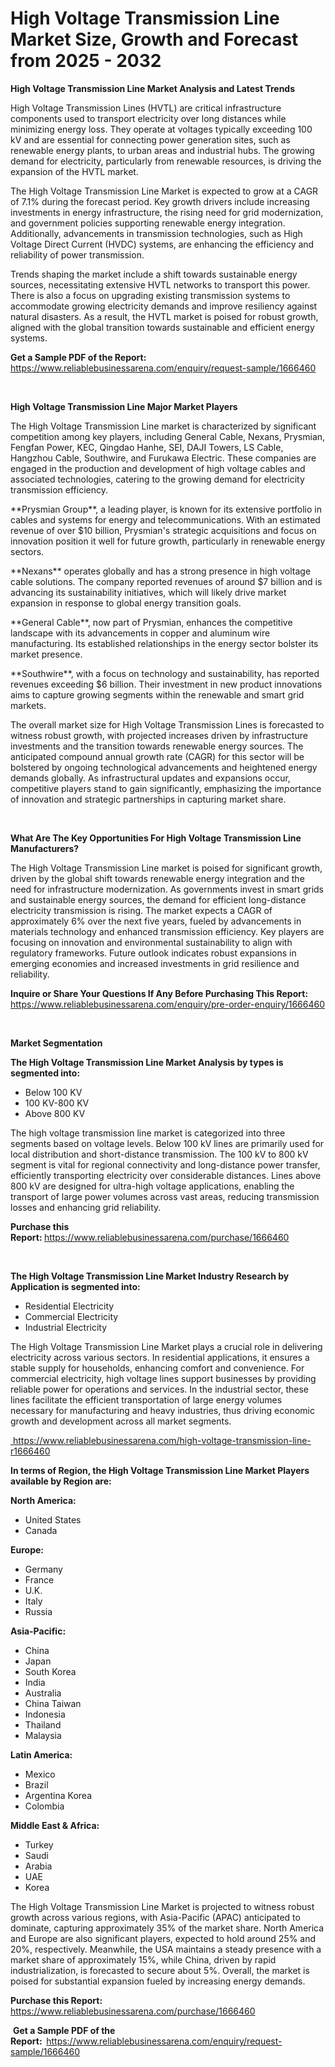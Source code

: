 <p><h1>High Voltage Transmission Line Market Size, Growth and Forecast from 2025 - 2032</h1></p><p><strong>High Voltage Transmission Line Market Analysis and Latest Trends</strong></p>
<p><p>High Voltage Transmission Lines (HVTL) are critical infrastructure components used to transport electricity over long distances while minimizing energy loss. They operate at voltages typically exceeding 100 kV and are essential for connecting power generation sites, such as renewable energy plants, to urban areas and industrial hubs. The growing demand for electricity, particularly from renewable resources, is driving the expansion of the HVTL market.</p><p>The High Voltage Transmission Line Market is expected to grow at a CAGR of 7.1% during the forecast period. Key growth drivers include increasing investments in energy infrastructure, the rising need for grid modernization, and government policies supporting renewable energy integration. Additionally, advancements in transmission technologies, such as High Voltage Direct Current (HVDC) systems, are enhancing the efficiency and reliability of power transmission.</p><p>Trends shaping the market include a shift towards sustainable energy sources, necessitating extensive HVTL networks to transport this power. There is also a focus on upgrading existing transmission systems to accommodate growing electricity demands and improve resiliency against natural disasters. As a result, the HVTL market is poised for robust growth, aligned with the global transition towards sustainable and efficient energy systems.</p></p>
<p><strong>Get a Sample PDF of the Report:&nbsp;</strong> <a href="https://www.reliablebusinessarena.com/enquiry/request-sample/1666460?utm_campaign=2137&utm_medium=2&utm_source=Github&utm_content=ia&utm_term=16042025&utm_id=high-voltage-transmission-line">https://www.reliablebusinessarena.com/enquiry/request-sample/1666460</a></p>
<p>&nbsp;</p>
<p><strong>High Voltage Transmission Line Major Market Players</strong></p>
<p><p>The High Voltage Transmission Line market is characterized by significant competition among key players, including General Cable, Nexans, Prysmian, Fengfan Power, KEC, Qingdao Hanhe, SEI, DAJI Towers, LS Cable, Hangzhou Cable, Southwire, and Furukawa Electric. These companies are engaged in the production and development of high voltage cables and associated technologies, catering to the growing demand for electricity transmission efficiency.</p><p>**Prysmian Group**, a leading player, is known for its extensive portfolio in cables and systems for energy and telecommunications. With an estimated revenue of over $10 billion, Prysmian's strategic acquisitions and focus on innovation position it well for future growth, particularly in renewable energy sectors.</p><p>**Nexans** operates globally and has a strong presence in high voltage cable solutions. The company reported revenues of around $7 billion and is advancing its sustainability initiatives, which will likely drive market expansion in response to global energy transition goals.</p><p>**General Cable**, now part of Prysmian, enhances the competitive landscape with its advancements in copper and aluminum wire manufacturing. Its established relationships in the energy sector bolster its market presence.</p><p>**Southwire**, with a focus on technology and sustainability, has reported revenues exceeding $6 billion. Their investment in new product innovations aims to capture growing segments within the renewable and smart grid markets.</p><p>The overall market size for High Voltage Transmission Lines is forecasted to witness robust growth, with projected increases driven by infrastructure investments and the transition towards renewable energy sources. The anticipated compound annual growth rate (CAGR) for this sector will be bolstered by ongoing technological advancements and heightened energy demands globally. As infrastructural updates and expansions occur, competitive players stand to gain significantly, emphasizing the importance of innovation and strategic partnerships in capturing market share.</p></p>
<p>&nbsp;</p>
<p><strong>What Are The Key Opportunities For High Voltage Transmission Line Manufacturers?</strong></p>
<p><p>The High Voltage Transmission Line market is poised for significant growth, driven by the global shift towards renewable energy integration and the need for infrastructure modernization. As governments invest in smart grids and sustainable energy sources, the demand for efficient long-distance electricity transmission is rising. The market expects a CAGR of approximately 6% over the next five years, fueled by advancements in materials technology and enhanced transmission efficiency. Key players are focusing on innovation and environmental sustainability to align with regulatory frameworks. Future outlook indicates robust expansions in emerging economies and increased investments in grid resilience and reliability.</p></p>
<p><strong>Inquire or Share Your Questions If Any Before Purchasing This Report:</strong> <a href="https://www.reliablebusinessarena.com/enquiry/pre-order-enquiry/1666460?utm_campaign=2137&utm_medium=2&utm_source=Github&utm_content=ia&utm_term=16042025&utm_id=high-voltage-transmission-line">https://www.reliablebusinessarena.com/enquiry/pre-order-enquiry/1666460</a></p>
<p>&nbsp;</p>
<p><strong>Market Segmentation</strong></p>
<p><strong>The High Voltage Transmission Line Market Analysis by types is segmented into:</strong></p>
<p><ul><li>Below 100 KV</li><li>100 KV-800 KV</li><li>Above 800 KV</li></ul></p>
<p><p>The high voltage transmission line market is categorized into three segments based on voltage levels. Below 100 kV lines are primarily used for local distribution and short-distance transmission. The 100 kV to 800 kV segment is vital for regional connectivity and long-distance power transfer, efficiently transporting electricity over considerable distances. Lines above 800 kV are designed for ultra-high voltage applications, enabling the transport of large power volumes across vast areas, reducing transmission losses and enhancing grid reliability.</p></p>
<p><strong>Purchase this Report:&nbsp;</strong><a href="https://www.reliablebusinessarena.com/purchase/1666460?utm_campaign=2137&utm_medium=2&utm_source=Github&utm_content=ia&utm_term=16042025&utm_id=high-voltage-transmission-line">https://www.reliablebusinessarena.com/purchase/1666460</a></p>
<p>&nbsp;</p>
<p><strong>The High Voltage Transmission Line Market Industry Research by Application is segmented into:</strong></p>
<p><ul><li>Residential Electricity</li><li>Commercial Electricity</li><li>Industrial Electricity</li></ul></p>
<p><p>The High Voltage Transmission Line Market plays a crucial role in delivering electricity across various sectors. In residential applications, it ensures a stable supply for households, enhancing comfort and convenience. For commercial electricity, high voltage lines support businesses by providing reliable power for operations and services. In the industrial sector, these lines facilitate the efficient transportation of large energy volumes necessary for manufacturing and heavy industries, thus driving economic growth and development across all market segments.</p></p>
<p><a href="https://www.reliablebusinessarena.com/high-voltage-transmission-line-r1666460?utm_campaign=2137&utm_medium=2&utm_source=Github&utm_content=ia&utm_term=16042025&utm_id=high-voltage-transmission-line">&nbsp;https://www.reliablebusinessarena.com/high-voltage-transmission-line-r1666460</a></p>
<p><strong>In terms of Region, the High Voltage Transmission Line Market Players available by Region are:</strong></p>
<p>
    <p> <strong> North America: </strong>
        <ul>
            <li>United States</li>
            <li>Canada</li>
        </ul>
        </p> 
    <p> <strong> Europe: </strong>
        <ul>
            <li>Germany</li>
            <li>France</li>
            <li>U.K.</li>
            <li>Italy</li>
            <li>Russia</li>
        </ul>
        </p> 
    <p> <strong> Asia-Pacific: </strong>
        <ul>
            <li>China</li>
            <li>Japan</li>
            <li>South Korea</li>
            <li>India</li>
            <li>Australia</li>
            <li>China Taiwan</li>
            <li>Indonesia</li>
            <li>Thailand</li>
            <li>Malaysia</li>
        </ul>
        </p> 
    <p> <strong> Latin America: </strong>
        <ul>
            <li>Mexico</li>
            <li>Brazil</li>
            <li>Argentina Korea</li>
            <li>Colombia</li>
        </ul>
        </p> 
    <p> <strong> Middle East & Africa: </strong>
        <ul>
            <li>Turkey</li>
            <li>Saudi</li>
            <li>Arabia</li>
            <li>UAE</li>
            <li>Korea</li>
        </ul>
    </p>
    </p>
<p><p>The High Voltage Transmission Line Market is projected to witness robust growth across various regions, with Asia-Pacific (APAC) anticipated to dominate, capturing approximately 35% of the market share. North America and Europe are also significant players, expected to hold around 25% and 20%, respectively. Meanwhile, the USA maintains a steady presence with a market share of approximately 15%, while China, driven by rapid industrialization, is forecasted to secure about 5%. Overall, the market is poised for substantial expansion fueled by increasing energy demands.</p></p>
<p><strong>Purchase this Report: </strong><a href="https://www.reliablebusinessarena.com/purchase/1666460?utm_campaign=2137&utm_medium=2&utm_source=Github&utm_content=ia&utm_term=16042025&utm_id=high-voltage-transmission-line">https://www.reliablebusinessarena.com/purchase/1666460</a></p>
<p>&nbsp;<strong>Get a Sample PDF of the Report:&nbsp;&nbsp;</strong><a href="https://www.reliablebusinessarena.com/enquiry/request-sample/1666460?utm_campaign=2137&utm_medium=2&utm_source=Github&utm_content=ia&utm_term=16042025&utm_id=high-voltage-transmission-line">https://www.reliablebusinessarena.com/enquiry/request-sample/1666460</a></p>
<p><strong></strong></p>
<p><p></p><p></p><p></p></p>